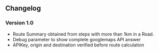 ## Changelog

### Version 1.0
- Route Summary obtained from steps with more than 1km in a Road.
- Debug parameter to show complete googlemaps API answer
- APIKey, origin and destination verified before route calculation
